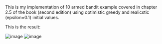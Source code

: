 This is my implementation of 10 armed bandit example covered in chapter 2.5 of the book (second edition) using optimistic greedy and realicstic (epsilon=0.1) initial values.

This is the result:

![image](results_Averages.png "Results (average reward)")
![image](results_Percentages.png "Results (% optimal action)")
